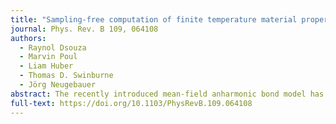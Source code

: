 ```yaml
---
title: "Sampling-free computation of finite temperature material properties in isochoric and isobaric ensembles using the mean-field anharmonic bond model"
journal: Phys. Rev. B 109, 064108
authors:
  - Raynol Dsouza
  - Marvin Poul
  - Liam Huber
  - Thomas D. Swinburne
  - Jörg Neugebauer
abstract: The recently introduced mean-field anharmonic bond model has shown remarkable accuracy in predicting finite temperature free energies for certain potential models of fcc crystals without thermodynamic sampling. In this work, we extend the model to treat modern machine learning potentials in both isochoric and isobaric ensembles while preserving existing vibrational correlations and ensuring thermodynamic self-consistency. Testing against molecular dynamics simulations of bulk fcc Al and Cu, we find free energies with an accuracy of a few meV/atom up to the melting temperature under typical operating pressures, with similar accuracy for thermal expansion. Our sampling-free estimation is universally superior to the quasiharmonic approximation for less than ten percent of the computational cost and many orders of magnitude more efficient than thermodynamic integration. We discuss applications of the method in modern computational materials science workflows.
full-text: https://doi.org/10.1103/PhysRevB.109.064108
---
```

